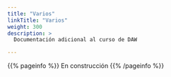 ```yaml
---
title: "Varios"
linkTitle: "Varios"
weight: 300
description: >
  Documentación adicional al curso de DAW

---
```


{{% pageinfo %}}
En construcción
{{% /pageinfo %}}

